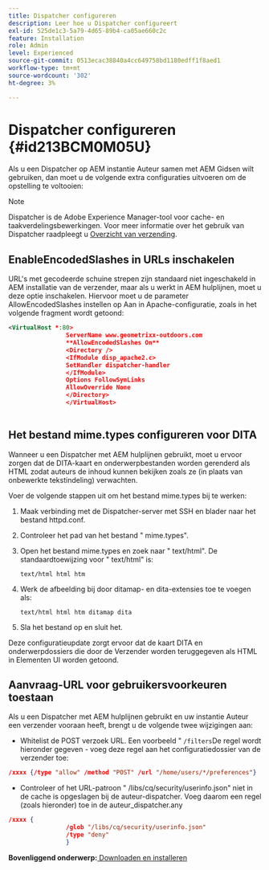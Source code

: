 ```yaml
---
title: Dispatcher configureren
description: Leer hoe u Dispatcher configureert
exl-id: 525de1c3-5a79-4d65-89b4-ca05ae660c2c
feature: Installation
role: Admin
level: Experienced
source-git-commit: 0513ecac38840a4cc649758bd1180edff1f8aed1
workflow-type: tm+mt
source-wordcount: '302'
ht-degree: 3%

---
```


# Dispatcher configureren {#id213BCM0M05U}

Als u een Dispatcher op AEM instantie Auteur samen met AEM Gidsen wilt gebruiken, dan moet u de volgende extra configuraties uitvoeren om de opstelling te voltooien:

>[!NOTE]
>
> Dispatcher is de Adobe Experience Manager-tool voor cache- en taakverdelingsbewerkingen. Voor meer informatie over het gebruik van Dispatcher raadpleegt u [Overzicht van verzending](https://experienceleague.adobe.com/docs/experience-manager-dispatcher/using/dispatcher.html?lang=en).

## EnableEncodedSlashes in URLs inschakelen

URL&#39;s met gecodeerde schuine strepen zijn standaard niet ingeschakeld in AEM installatie van de verzender, maar als u werkt in AEM hulplijnen, moet u deze optie inschakelen. Hiervoor moet u de parameter AllowEncodedSlashes instellen op Aan in Apache-configuratie, zoals in het volgende fragment wordt getoond:

```XML
<VirtualHost *:80>
                ServerName www.geometrixx-outdoors.com
                **AllowEncodedSlashes On**
                <Directory />
                <IfModule disp_apache2.c>
                SetHandler dispatcher-handler
                </IfModule>
                Options FollowSymLinks
                AllowOverride None
                </Directory>
                </VirtualHost>
            
```

## Het bestand mime.types configureren voor DITA

Wanneer u een Dispatcher met AEM hulplijnen gebruikt, moet u ervoor zorgen dat de DITA-kaart en onderwerpbestanden worden gerenderd als HTML zodat auteurs de inhoud kunnen bekijken zoals ze \(in plaats van onbewerkte tekstindeling\) verwachten.

Voer de volgende stappen uit om het bestand mime.types bij te werken:

1. Maak verbinding met de Dispatcher-server met SSH en blader naar het bestand httpd.conf.

1. Controleer het pad van het bestand &quot; mime.types&quot;.

1. Open het bestand mime.types en zoek naar &quot; text/html&quot;. De standaardtoewijzing voor &quot; text/html&quot; is:

   `text/html html htm`

1. Werk de afbeelding bij door ditamap- en dita-extensies toe te voegen als:

   `text/html html htm ditamap dita`

1. Sla het bestand op en sluit het.


Deze configuratieupdate zorgt ervoor dat de kaart DITA en onderwerpdossiers die door de Verzender worden teruggegeven als HTML in Elementen UI worden getoond.

## Aanvraag-URL voor gebruikersvoorkeuren toestaan

Als u een Dispatcher met AEM hulplijnen gebruikt en uw instantie Auteur een verzender vooraan heeft, brengt u de volgende twee wijzigingen aan:

- Whitelist de POST verzoek URL. Een voorbeeld &quot; `/filters`De regel wordt hieronder gegeven - voeg deze regel aan het configuratiedossier van de verzender toe:

```json
/xxxx {/type "allow" /method "POST" /url "/home/users/*/preferences"}
```

- Controleer of het URL-patroon &quot; /libs/cq/security/userinfo.json&quot; niet in de cache is opgeslagen bij de auteur-dispatcher. Voeg daarom een regel \(zoals hieronder\) toe in de auteur\_dispatcher.any

```json
/xxxx {
                /glob "/libs/cq/security/userinfo.json"
                /type "deny"
                }
```

**Bovenliggend onderwerp:**[ Downloaden en installeren](download-install.md)
